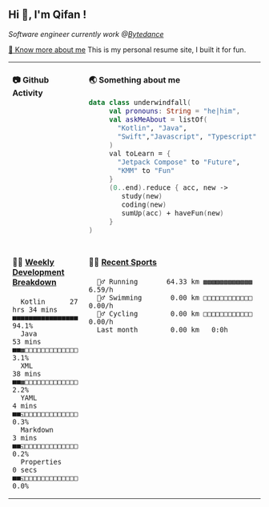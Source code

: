 <h2> Hi 👋, I'm Qifan ! </h2>
<p><em>Software engineer currently work @<a href="https://www.bytedance.com/en/">Bytedance</a></em></p>
<p><a href="https://qifanyang.com/resume" target="_blank"> 🔭 Know more about me</a> This is my personal resume site, I built it for fun.</p>
<table width="960px"><tr><td valign="top" width="50%">

 #### 📷 Github Activity
 <!-- githubActivity starts -->

 <!-- githubActivity ends -->
 </td><td valign="top" width="50%">

 #### 🌏 Something about me
 <!-- profile starts -->
 ```kotlin
 data class underwindfall(
      val pronouns: String = "he|him",
      val askMeAbout = listOf(
        "Kotlin", "Java",
        "Swift","Javascript", "Typescript"
      )
      val toLearn = {
        "Jetpack Compose" to "Future",
        "KMM" to "Fun"
      }
      (0..end).reduce { acc, new ->
         study(new)
         coding(new)
         sumUp(acc) + haveFun(new)
      }
 )
 ```
 <!-- profile ends -->
 </td></tr><tr><td valign="top" width="50%">
 
 #### 🏊‍♂️ <a href="https://gist.github.com/underwindfall/377ee88ba1fabd1e93516e48ca9c61eb" target="_blank">Weekly Development Breakdown</a>
  <!-- codeTime starts -->
  ```text
    Kotlin      27 hrs 34 mins  ■■■■■■■■■■■■■■■■  94.1%
    Java               53 mins  ■■▦□□□□□□□□□□□□□   3.1%
    XML                38 mins  ■■▦□□□□□□□□□□□□□   2.2%
    YAML                4 mins  ■■◱□□□□□□□□□□□□□   0.3%
    Markdown            3 mins  ■■◱□□□□□□□□□□□□□   0.2%
    Properties          0 secs  ■■◱□□□□□□□□□□□□□   0.0%
  ```
  <!-- codeTime starts -->
  </td>
  <td valign="top" width="50%">

  #### 🤾‍♂️ <a href="https://gist.github.com/underwindfall/76198d6f6918f9f94d022c8ad881f98b" target="_blank">Recent Sports</a>

  <!-- Sports starts -->
  ```text
    ‍🏃‍♂️ Running       64.33 km ▩▩▩▩▩▩▩▩▩▩▩▩  6.59/h
    🏊‍♂️ Swimming       0.00 km □□□□□□□□□□□□  0.00/h
    🚴‍♂️ Cycling        0.00 km □□□□□□□□□□□□  0.00/h
    Last month        0.00 km   0:0h
  ```
  <!-- Sports ends -->
  </td></tr></table>